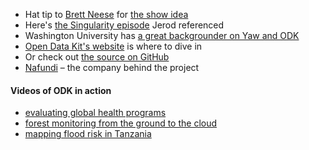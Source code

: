 - Hat tip to [Brett Neese](https://github.com/brettneese) for [the show idea](https://github.com/thechangelog/ping/issues/864)
- Here's [the Singularity episode](https://changelog.com/podcast/336) Jerod referenced
- Washington University has [a great backgrounder on Yaw and ODK](https://news.cs.washington.edu/2018/06/08/allen-school-recognizes-yaw-anokwa-and-eileen-bjorkman-with-alumni-impact-awards/)
- [Open Data Kit's website](https://opendatakit.org/) is where to dive in
- Or check out [the source on GitHub](https://github.com/opendatakit)
- [Nafundi](https://nafundi.com/) – the company behind the project

#### Videos of ODK in action

- [evaluating global health programs](https://www.youtube.com/watch?v=0vw_5sVYj-A)
- [forest monitoring from the ground to the cloud](https://www.youtube.com/watch?v=f7rJCgwV3-g)
- [mapping flood risk in Tanzania](https://www.youtube.com/watch?v=G8SO9YprWhU)